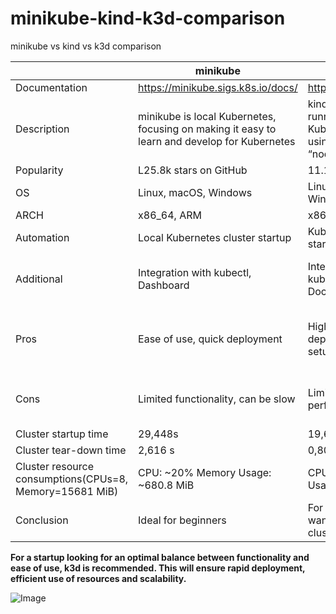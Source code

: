 # minikube-kind-k3d-comparison
minikube vs kind vs k3d comparison

|                                     | minikube                            | kind                                | k3d                                 |
|-------------------------------------|-------------------------------------|-------------------------------------|-------------------------------------|
| Documentation                       | https://minikube.sigs.k8s.io/docs/  | https://kind.sigs.k8s.io/           | https://k3d.io/v5.6.3/              |
| Description                         | minikube is local Kubernetes, focusing on making it easy to learn and develop for Kubernetes| kind is a tool for running local Kubernetes clusters using Docker container “nodes” | k3d is a lightweight wrapper to run k3s in docker |
| Popularity                          | L25.8k stars on GitHub              | 11.1k stars on GitHub               | 4.1k stars on GitHub                |
| OS                                  | Linux, macOS, Windows               | Linux, macOS, Windows               | Linux, macOS, Windows               |
| ARCH                                | x86_64, ARM                         | x86_64                              | x86_64, ARM                         |
| Automation                          | Local Kubernetes cluster startup    | Kubernetes cluster startup in Docker| K3s cluster startup in Docker       |
| Additional                          | Integration with kubectl, Dashboard | Integration with kubectl, custom Docker images | Integration with kubectl, the ability to create multi-cluster environments|
| Pros                                | Ease of use, quick deployment       | High speed of deployment, ease setup               | High speed of deployment, ease configuration, optimization of resources|
| Cons                                | Limited functionality, can be slow  | Limited functionality, performance issues | Limited functionality, possible compatibility problems |
| Cluster startup time                | 29,448s                             | 19,691 s                            | 15,576 s                            |
| Cluster tear-down time              | 2,616 s                             | 0,805 s                             | 0,700 s                             |
| Cluster resource consumptions(CPUs=8, Memory=15681 MiB)| CPU: ~20% Memory Usage: ~680.8 MiB | CPU: ~20% Memory Usage: ~581 MiB |CPU: ~20% Memory Usage: ~502 MiB|
| Conclusion                          | Ideal for beginners                 | For developers who want to quickly create clusters using Docker| Best for resource-constrained environments|


**For a startup looking for an optimal balance between functionality and ease of use, k3d is recommended. This will ensure rapid deployment, efficient use of resources and scalability.**


![Image](../data/k3dDemo.gif)
